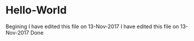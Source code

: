 # Hello-World
Begining
I have edited this file on 13-Nov-2017
I have edited this file on 13-Nov-2017
Done
